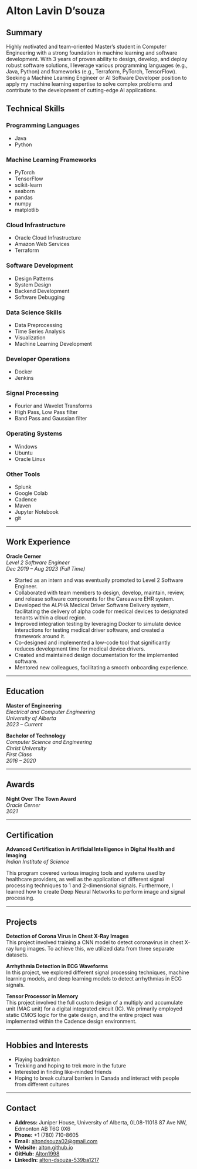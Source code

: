 


# Alton Lavin D’souza



## Summary
Highly motivated and team-oriented Master’s student in Computer Engineering with a strong foundation in machine learning and software development. With 3 years of proven ability to design, develop, and deploy robust software solutions, I leverage various programming languages (e.g., Java, Python) and frameworks (e.g., Terraform, PyTorch, TensorFlow). Seeking a Machine Learning Engineer or AI Software Developer position to apply my machine learning expertise to solve complex problems and contribute to the development of cutting-edge AI applications.

## Technical Skills

### Programming Languages
- Java
- Python

### Machine Learning Frameworks
- PyTorch
- TensorFlow
- scikit-learn
- seaborn
- pandas
- numpy
- matplotlib

### Cloud Infrastructure
- Oracle Cloud Infrastructure
- Amazon Web Services
- Terraform

### Software Development
- Design Patterns
- System Design
- Backend Development
- Software Debugging

### Data Science Skills
- Data Preprocessing
- Time Series Analysis
- Visualization
- Machine Learning Development

### Developer Operations
- Docker
- Jenkins

### Signal Processing
- Fourier and Wavelet Transforms
- High Pass, Low Pass filter
- Band Pass and Gaussian filter

### Operating Systems
- Windows
- Ubuntu
- Oracle Linux

### Other Tools
- Splunk
- Google Colab
- Cadence
- Maven
- Jupyter Notebook
- git

---

## Work Experience

**Oracle Cerner**  
*Level 2 Software Engineer*  
*Dec 2019 – Aug 2023 (Full Time)*

- Started as an intern and was eventually promoted to Level 2 Software Engineer.
- Collaborated with team members to design, develop, maintain, review, and release software components for the Careaware EHR system.
- Developed the ALPHA Medical Driver Software Delivery system, facilitating the delivery of alpha code for medical devices to designated tenants within a cloud region.
- Improved integration testing by leveraging Docker to simulate device interactions for testing medical driver software, and created a framework around it.
- Co-designed and implemented a low-code tool that significantly reduces development time for medical device drivers.
- Created and maintained design documentation for the implemented software.
- Mentored new colleagues, facilitating a smooth onboarding experience.

---

## Education

**Master of Engineering**  
*Electrical and Computer Engineering*  
*University of Alberta*  
*2023 – Current*

**Bachelor of Technology**  
*Computer Science and Engineering*  
*Christ University*  
*First Class*  
*2016 – 2020*

---

## Awards

**Night Over The Town Award**  
*Oracle Cerner*  
*2021*

---

## Certification

**Advanced Certification in Artificial Intelligence in Digital Health and Imaging**  
*Indian Institute of Science*

This program covered various imaging tools and systems used by healthcare providers, as well as the application of different signal processing techniques to 1 and 2-dimensional signals. Furthermore, I learned how to create Deep Neural Networks to perform image and signal processing.

---

## Projects

**Detection of Corona Virus in Chest X-Ray Images**  
This project involved training a CNN model to detect coronavirus in chest X-ray lung images. To achieve this, we utilized data from three separate datasets.

**Arrhythmia Detection in ECG Waveforms**  
In this project, we explored different signal processing techniques, machine learning models, and deep learning models to detect arrhythmias in ECG signals.

**Tensor Processor in Memory**  
This project involved the full custom design of a multiply and accumulate unit (MAC unit) for a digital integrated circuit (IC). We primarily employed static CMOS logic for the gate design, and the entire project was implemented within the Cadence design environment.

---

## Hobbies and Interests

- Playing badminton
- Trekking and hoping to trek more in the future
- Interested in finding like-minded friends
- Hoping to break cultural barriers in Canada and interact with people from different cultures

---

## Contact

- **Address:** Juniper House, University of Alberta, 0L08-11018 87 Ave NW, Edmonton AB T6G 0X6
- **Phone:** +1 (780) 710-8605
- **Email:** [altondsouza02@gmail.com](mailto:altondsouza02@gmail.com)
- **Website:** [alton.github.io](https://alton.github.io)
- **GitHub:** [Alton1998](https://github.com/Alton1998)
- **LinkedIn:** [alton-dsouza-539ba1217](https://www.linkedin.com/in/alton-dsouza-539ba1217/)
```